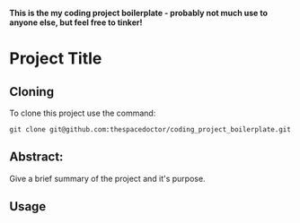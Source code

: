**This is the my coding project boilerplate - probably not much use to anyone else, but feel free to tinker!**

# Project Title #

## Cloning
To clone this project use the command:

	git clone git@github.com:thespacedoctor/coding_project_boilerplate.git

## Abstract:

Give a brief summary of the project and it's purpose.

## Usage ##


